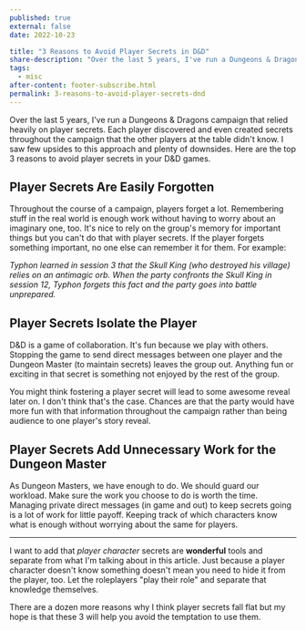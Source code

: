 ```yaml
---
published: true
external: false
date: 2022-10-23

title: "3 Reasons to Avoid Player Secrets in D&D"
share-description: "Over the last 5 years, I've run a Dungeons & Dragons campaign that relied heavily on player secrets. I saw few upsides to this approach and plenty of downsides. Here are the top 3 reasons to avoid player secrets in your D&D games."
tags:
  - misc
after-content: footer-subscribe.html
permalink: 3-reasons-to-avoid-player-secrets-dnd
---
```


Over the last 5 years, I've run a Dungeons & Dragons campaign that relied heavily on player secrets. Each player discovered and even created secrets throughout the campaign that the other players at the table didn't know. I saw few upsides to this approach and plenty of downsides. Here are the top 3 reasons to avoid player secrets in your D&D games.

## Player Secrets Are Easily Forgotten

Throughout the course of a campaign, players forget a lot. Remembering stuff in the real world is enough work without having to worry about an imaginary one, too. It's nice to rely on the group's memory for important things but you can't do that with player secrets. If the player forgets something important, no one else can remember it for them. For example:

*Typhon learned in session 3 that the Skull King (who destroyed his village) relies on an antimagic orb. When the party confronts the Skull King in session 12, Typhon forgets this fact and the party goes into battle unprepared.*

## Player Secrets Isolate the Player

D&D is a game of collaboration. It's fun because we play with others. Stopping the game to send direct messages between one player and the Dungeon Master (to maintain secrets) leaves the group out. Anything fun or exciting in that secret is something not enjoyed by the rest of the group. 

You might think fostering a player secret will lead to some awesome reveal later on. I don't think that's the case. Chances are that the party would have more fun with that information throughout the campaign rather than being audience to one player's story reveal.

## Player Secrets Add Unnecessary Work for the Dungeon Master

As Dungeon Masters, we have enough to do. We should guard our workload. Make sure the work you choose to do is worth the time. Managing private direct messages (in game and out) to keep secrets going is a lot of work for little payoff. Keeping track of which characters know what is enough without worrying about the same for players.

---

I want to add that *player character* secrets are **wonderful** tools and separate from what I'm talking about in this article. Just because a player character doesn't know something doesn't mean you need to hide it from the player, too. Let the roleplayers "play their role" and separate that knowledge themselves. 

There are a dozen more reasons why I think player secrets fall flat but my hope is that these 3 will help you avoid the temptation to use them.